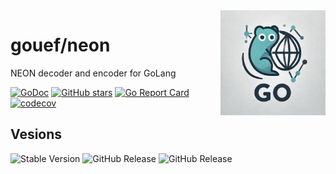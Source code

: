 <img align=right width="168" src="docs/gouef_logo.png">

# gouef/neon
NEON decoder and encoder for GoLang

[![GoDoc](https://pkg.go.dev/badge/github.com/gouef/neon.svg)](https://pkg.go.dev/github.com/gouef/neon)
[![GitHub stars](https://img.shields.io/github/stars/gouef/neon?style=social)](https://github.com/gouef/neon/stargazers)
[![Go Report Card](https://goreportcard.com/badge/github.com/gouef/neon)](https://goreportcard.com/report/github.com/gouef/neon)
[![codecov](https://codecov.io/github/gouef/neon/branch/main/graph/badge.svg?token=YUG8EMH6Q8)](https://codecov.io/github/gouef/neon)

## Vesions
![Stable Version](https://img.shields.io/github/v/release/gouef/neon?label=Stable&labelColor=green)
![GitHub Release](https://img.shields.io/github/v/release/gouef/neon?label=RC&include_prereleases&filter=*rc*&logoSize=diago)
![GitHub Release](https://img.shields.io/github/v/release/gouef/neon?label=Beta&include_prereleases&filter=*beta*&logoSize=diago)

